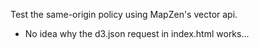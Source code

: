 Test the same-origin policy using MapZen's vector api.

- No idea why the d3.json request in index.html works...
